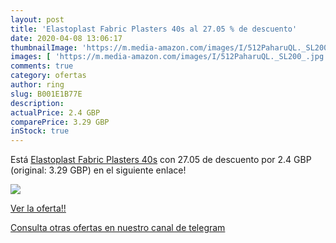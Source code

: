 ```yaml
---
layout: post
title: 'Elastoplast Fabric Plasters 40s al 27.05 % de descuento'
date: 2020-04-08 13:06:17
thumbnailImage: 'https://m.media-amazon.com/images/I/512PaharuQL._SL200_.jpg'
images: [ 'https://m.media-amazon.com/images/I/512PaharuQL._SL200_.jpg' ]
comments: true
category: ofertas
author: ring
slug: B001E1B77E
description:
actualPrice: 2.4 GBP
comparePrice: 3.29 GBP
inStock: true
---
```


Está [Elastoplast Fabric Plasters 40s](https://www.amazon.com/dp/B001E1B77E/?tag=redken08-20) con 27.05 de descuento por 2.4 GBP (original: 3.29 GBP) en el siguiente enlace!

[![](https://m.media-amazon.com/images/I/512PaharuQL._SL200_.jpg)](https://www.amazon.com/dp/B001E1B77E/?tag=redken08-20)

[Ver la oferta!!](https://www.amazon.com/dp/B001E1B77E/?tag=redken08-20)

[Consulta otras ofertas en nuestro canal de telegram](https://t.me/s/ofertas25)
